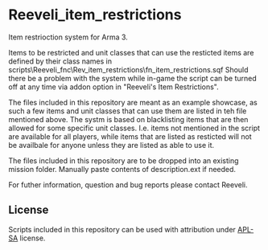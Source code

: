 # Reeveli_item_restrictions
Item restrioction system for Arma 3.

Items to be restricted and unit classes that can use the resticted items are defined by their class names in scripts\Reeveli_fnc\Rev_item_restrictions\fn_item_restrictions.sqf
Should there be a problem with the system while in-game the script can be turned off at any time via addon option in "Reeveli's Item Restrictions".

The files included in this repository are meant as an example showcase, as such a few items and unit classes that can use them are listed in teh file mentioned above. The systm is based on blacklisting items that are then allowed for some specific unit classes. I.e. items not mentioned in the script are available for all players, while items that are listed as resticted will not be availbale for anyone unless they are listed as able to use it.

The files included in this repository are to be dropped into an existing mission folder. Manually paste contents of description.ext if needed.

For futher information, question and bug reports please contact Reeveli.


## License
Scripts included in this repository can be used with attribution under [APL-SA](https://www.bohemia.net/community/licenses/arma-public-license-share-alike) license.
